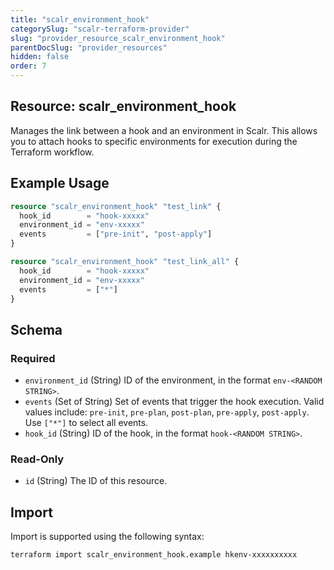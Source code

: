 ```yaml
---
title: "scalr_environment_hook"
categorySlug: "scalr-terraform-provider"
slug: "provider_resource_scalr_environment_hook"
parentDocSlug: "provider_resources"
hidden: false
order: 7
---
```

## Resource: scalr_environment_hook

Manages the link between a hook and an environment in Scalr. This allows you to attach hooks to specific environments for execution during the Terraform workflow.

## Example Usage

```terraform
resource "scalr_environment_hook" "test_link" {
  hook_id        = "hook-xxxxx"
  environment_id = "env-xxxxx"
  events         = ["pre-init", "post-apply"]
}

resource "scalr_environment_hook" "test_link_all" {
  hook_id        = "hook-xxxxx"
  environment_id = "env-xxxxx"
  events         = ["*"]
}
```

<!-- schema generated by tfplugindocs -->
## Schema

### Required

- `environment_id` (String) ID of the environment, in the format `env-<RANDOM STRING>`.
- `events` (Set of String) Set of events that trigger the hook execution. Valid values include: `pre-init`, `pre-plan`, `post-plan`, `pre-apply`, `post-apply`. Use `["*"]` to select all events.
- `hook_id` (String) ID of the hook, in the format `hook-<RANDOM STRING>`.

### Read-Only

- `id` (String) The ID of this resource.

## Import

Import is supported using the following syntax:

```shell
terraform import scalr_environment_hook.example hkenv-xxxxxxxxxx
```
